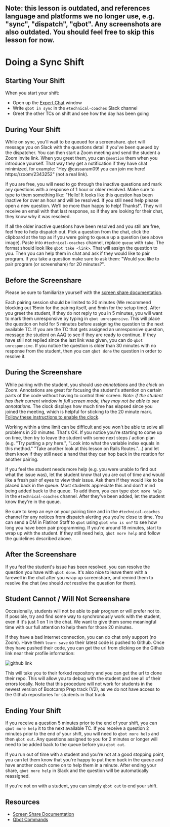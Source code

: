 ## Note: this lesson is outdated, and references language and platforms we no longer use, e.g. "sync", "dispatch", "qbot". Any screenshots are also outdated. You should feel free to skip this lesson for now. 

# Doing a Sync Shift

## Starting Your Shift
When you start your shift:

- Open up the [Expert Chat](https://learn.co/expert-chat) window
- Write `qbot in sync` in the `#technical-coaches` Slack channel
- Greet the other TCs on shift and see how the day has been going

## During Your Shift
While on sync, you'll wait to be queued for a screenshare. `qbot` will message you on Slack with the questions detail if you've been queued by the dispatcher. You can then start a Zoom meeting and send the student a Zoom invite link. When you greet them, you can `@mention` them when you introduce yourself. That way they get a notification if they have chat minimized, for example: "Hey @cassaram09! you can join me here! https://zoom/2343252" (not a real link).

If you are free, you will need to go through the inactive questions and mark any questions with a response of 1 hour or older resolved. Make sure to type to them something like: "Hello! It looks like this question has been inactive for over an hour and will be resolved. If you still need help please open a new question. We’ll be more than happy to help! Thanks!". They will receive an email with that last response, so if they are looking for their chat, they know why it was resolved.

If all the older inactive questions have been resolved and you still are free, feel free to help dispatch out. Pick a question from the chat, click the clipboard at the top as if you were going to queue up a question (see above image). Paste into `#technical-coaches` channel, replace `queue` with `take`. The format should look like `qbot take <link>`. That will assign the question to you. Then you can help them in chat and ask if they would like to pair program. If you take a question make sure to ask them: "Would you like to pair program (or screenshare) for 20 minutes?".

## Before the Screenshare
Please be sure to familiarize yourself with the [screen share documentation](https://github.com/flatiron-labs/technical-coach-resources/blob/master/screensharing.md).

Each pairing session should be limited to 20 minutes (We recommend blocking out 15min for the pairing itself, and 5min for the setup time). After you greet the student, if they do not reply to you in 5 minutes, you will want to mark them unresponsive by typing in `qbot unresponsive`. This will place the question on hold for 5 minutes before assigning the question to the next available TC. If you are the TC that gets assigned an unresponsive question, message the student on AAQ to see if they are ready to continue. If they have still not replied since the last link was given, you can do `qbot unresponsive`. If you notice the question is older than 30 minutes with no response from the student, then you can `qbot done` the question in order to resolve it.

## During the Screenshare
While pairing with the student, you should use _annotations_ and the _clock_ on Zoom. Annotations are great for focusing the student's attention on certain parts of the code without having to control their screen. *Note: if the student has their current window in full screen mode, they may not be able to see annotations.* The clock displays how much time has elapsed since you joined the meeting, which is helpful for sticking to the 20 minute mark. [Follow these instructions to enable the clock](https://support.zoom.us/hc/en-us/articles/115002542683-Show-My-Connected-Time-in-a-Meeting).

Working within a time limit can be difficult and you won't be able to solve all problems in 20 minutes. That's OK. If you notice you're starting to come up on time, then try to leave the student with some next steps / action plan (e.g. "Try putting a pry here.", "Look into what the variable index equals in this method." "Take another look at this lesson on Rails Routes."...) and let them know if they still need a hand that they can hop back in the rotation for another pairing.

If you feel the student needs more help (e.g. you were unable to find out what the issue was), let the student know that you are out of time and would like a fresh pair of eyes to view their issue. Ask them if they would like to be placed back in the queue. Most students appreciate this and don't mind being added back to the queue. To add them, you can type `qbot more help` in the `#technical-coaches` channel. After they've been added, let the student know they're in the queue.

Be sure to keep an eye on your pairing time and in the `#technical-coaches` channel for any notices from dispatch alerting you you're close to time. You can send a DM in Flatiron Staff to `qbot` using `qbot who is on?` to see how long you have been pair programming. If you're around 18 minutes, start to wrap up with the student. If they still need help, `qbot more help` and follow the guidelines described above.

## After the Screenshare
If you feel the student's issue has been resolved, you can resolve the question you have with `qbot done`. It's also nice to leave them with a farewell in the chat after you wrap up screenshare, and remind them to resolve the chat (we should *not* resolve the question for them).

## Student Cannot / Will Not Screenshare
Occasionally, students will not be able to pair program or will prefer not to. If possible, try and find some way to synchronously work with the student, even if it's just 1 on 1 in the chat. We want to give them some meaningful time with our full attention to help them for those 20 minutes.

If they have a bad internet connection, you can do chat only support (no Zoom). Have them `learn save` so their latest code is pushed to Github. Once they have pushed their code, you can get the url from clicking on the Github link near their profile information:

![github link](https://s3.amazonaws.com/learn-experts/expert-chat-github-link.png)

This will take you to their forked repository and you can get the url to clone their repo. This will allow you to debug with the student and see all of their errors locally. Note that this procedure will not work for students in the newest version of Bootcamp Prep track (V2), as we do not have access to the Github repositories for students in that track.

## Ending Your Shift
If you receive a question 5 minutes prior to the end of your shift, you can `qbot more help` it to the next available TC. If you receive a question 2 minutes prior to the end of your shift, you will need to `qbot more help` and then `qbot out`. Any questions assigned to you for 2 minutes or longer will need to be added back to the queue before you `qbot out`.

If you run out of time with a student and you're not at a good stopping point, you can let them know that you're happy to put them back in the queue and have another coach come on to help them in a minute. After ending your share, `qbot more help` in Slack and the question will be automatically reassigned.

If you're not on with a student, you can simply `qbot out` to end your shift.

## Resources

* [Screen Share Documentation](https://github.com/flatiron-labs/technical-coach-resources/blob/master/screensharing.md)
* [Qbot Commands](https://github.com/flatiron-labs/technical-coach-resources/blob/master/qbot.md)
